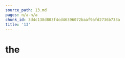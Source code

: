 ```yaml
---
source_path: 13.md
pages: n/a-n/a
chunk_id: 3d4c138d803f4cd46396072baaf9afd2736b733a
title: '13'
---
```

# the

